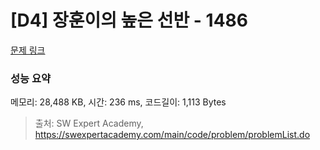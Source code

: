 # [D4] 장훈이의 높은 선반 - 1486 

[문제 링크](https://swexpertacademy.com/main/code/problem/problemDetail.do?contestProbId=AV2b7Yf6ABcBBASw) 

### 성능 요약

메모리: 28,488 KB, 시간: 236 ms, 코드길이: 1,113 Bytes



> 출처: SW Expert Academy, https://swexpertacademy.com/main/code/problem/problemList.do